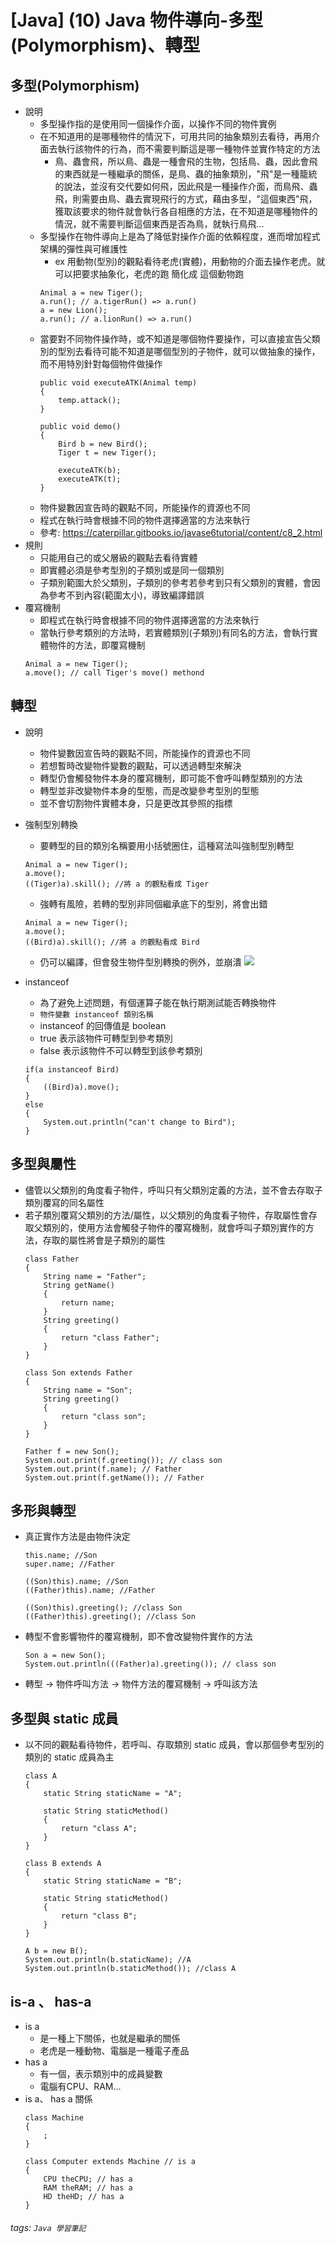 # [Java] (10) Java 物件導向-多型(Polymorphism)、轉型
## 多型(Polymorphism)
* 說明
    * 多型操作指的是使用同一個操作介面，以操作不同的物件實例
    * 在不知道用的是哪種物件的情況下，可用共同的抽象類別去看待，再用介面去執行該物件的行為，而不需要判斷這是哪一種物件並實作特定的方法
        * 鳥、蟲會飛，所以鳥、蟲是一種會飛的生物，包括鳥、蟲，因此會飛的東西就是一種繼承的關係，是鳥、蟲的抽象類別，"飛"是一種籠統的說法，並沒有交代要如何飛，因此飛是一種操作介面，而鳥飛、蟲飛，則需要由鳥、蟲去實現飛行的方式，藉由多型，"這個東西"飛，獲取該要求的物件就會執行各自相應的方法，在不知道是哪種物件的情況，就不需要判斷這個東西是否為鳥，就執行鳥飛...
    * 多型操作在物件導向上是為了降低對操作介面的依賴程度，進而增加程式架構的彈性與可維護性
        * ex 用動物(型別)的觀點看待老虎(實體)，用動物的介面去操作老虎。就可以把要求抽象化，老虎的跑 簡化成 這個動物跑
        ```java=
        Animal a = new Tiger();
        a.run(); // a.tigerRun() => a.run()
        a = new Lion();
        a.run(); // a.lionRun() => a.run()
        ```
    * 當要對不同物件操作時，或不知道是哪個物件要操作，可以直接宣告父類別的型別去看待可能不知道是哪個型別的子物件，就可以做抽象的操作，而不用特別針對每個物件做操作
        ```java=
        public void executeATK(Animal temp)
        {
            temp.attack();
        }
        
        public void demo()
        {
            Bird b = new Bird();
            Tiger t = new Tiger();
            
            executeATK(b);
            executeATK(t);
        }
        ```
    * 物件變數因宣告時的觀點不同，所能操作的資源也不同
    * 程式在執行時會根據不同的物件選擇適當的方法來執行
    * 參考: https://caterpillar.gitbooks.io/javase6tutorial/content/c8_2.html
* 規則
    * 只能用自己的或父層級的觀點去看待實體
    * 即實體必須是參考型別的子類別或是同一個類別
    * 子類別範圍大於父類別，子類別的參考若參考到只有父類別的實體，會因為參考不到內容(範圍太小)，導致編譯錯誤
* 覆寫機制
    * 即程式在執行時會根據不同的物件選擇適當的方法來執行
    * 當執行參考類別的方法時，若實體類別(子類別)有同名的方法，會執行實體物件的方法，即覆寫機制
    ```java=
    Animal a = new Tiger();
    a.move(); // call Tiger's move() methond 
    ```
## 轉型
* 說明
    * 物件變數因宣告時的觀點不同，所能操作的資源也不同
    * 若想暫時改變物件變數的觀點，可以透過轉型來解決
    * 轉型仍會觸發物件本身的覆寫機制，即可能不會呼叫轉型類別的方法
    * 轉型並非改變物件本身的型態，而是改變參考型別的型態
    * 並不會切割物件實體本身，只是更改其參照的指標
* 強制型別轉換
    * 要轉型的目的類別名稱要用小括號圈住，這種寫法叫強制型別轉型
    ```java=
    Animal a = new Tiger();
    a.move();
    ((Tiger)a).skill(); //將 a 的觀點看成 Tiger
    ```
    * 強轉有風險，若轉的型別非同個繼承底下的型別，將會出錯
    ```java=
    Animal a = new Tiger();
    a.move();
    ((Bird)a).skill(); //將 a 的觀點看成 Bird
    ```
    * 仍可以編譯，但會發生物件型別轉換的例外，並崩潰
    ![](https://i.imgur.com/BbD7OcT.png)

* instanceof
    * 為了避免上述問題，有個運算子能在執行期測試能否轉換物件
    * ```物件變數 instanceof 類別名稱```
    * instanceof 的回傳值是 boolean 
    * true  表示該物件可轉型到參考類別
    * false 表示該物件不可以轉型到該參考類別
    ```java=
    if(a instanceof Bird)
    {
        ((Bird)a).move();
    }
    else
    {
        System.out.println("can't change to Bird");
    }
    ```
## 多型與屬性
* 儘管以父類別的角度看子物件，呼叫只有父類別定義的方法，並不會去存取子類別覆寫的同名屬性
* 若子類別覆寫父類別的方法/屬性，以父類別的角度看子物件，存取屬性會存取父類別的，使用方法會觸發子物件的覆寫機制，就會呼叫子類別實作的方法，存取的屬性將會是子類別的屬性
    ```java=
    class Father
    {
        String name = "Father";
        String getName()
        {
            return name;
        }
        String greeting()
        {
            return "class Father";
        }
    }
    
    class Son extends Father
    {
        String name = "Son";
        String greeting()
        {
            return "class son";
        }
    }
    ```
    ```java=
    Father f = new Son();
    System.out.print(f.greeting()); // class son
    System.out.print(f.name); // Father
    System.out.print(f.getName()); // Father
    ```
## 多形與轉型
* 真正實作方法是由物件決定
    ```java=
    this.name; //Son
    super.name; //Father
    
    ((Son)this).name; //Son
    ((Father)this).name; //Father
    
    ((Son)this).greeting(); //class Son
    ((Father)this).greeting(); //class Son
    ```
* 轉型不會影響物件的覆寫機制，即不會改變物件實作的方法
    ```java=
    Son a = new Son();
    System.out.println(((Father)a).greeting()); // class son
    ```
* 轉型 -> 物件呼叫方法 -> 物件方法的覆寫機制 -> 呼叫該方法
## 多型與 static 成員
* 以不同的觀點看待物件，若呼叫、存取類別 static 成員，會以那個參考型別的類別的 static 成員為主
    ```java=
    class A
    {
        static String staticName = "A";
        
        static String staticMethod()
        {
            return "class A";
        }
    }
    
    class B extends A
    {
        static String staticName = "B";
        
        static String staticMethod()
        {
            return "class B";
        }
    }
    ```
    ```java=
    A b = new B();
    System.out.println(b.staticName); //A
    System.out.println(b.staticMethod()); //class A
    ```
## is-a 、 has-a
* is a
    * 是一種上下關係，也就是繼承的關係
    * 老虎是一種動物、電腦是一種電子產品
* has a
    * 有一個，表示類別中的成員變數
    * 電腦有CPU、RAM...
* is a、 has a 關係
    ```java=
    class Machine
    {
        ;
    }
    
    class Computer extends Machine // is a
    {
        CPU theCPU; // has a
        RAM theRAM; // has a
        HD theHD; // has a
    }
    ```
    
###### tags: `Java 學習筆記`
